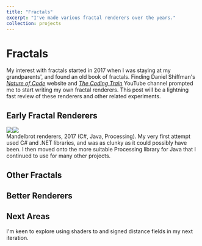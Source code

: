 ```yaml
---
title: "Fractals"
excerpt: "I've made various fractal renderers over the years."
collection: projects
---
```


# Fractals
My interest with fractals started in 2017 when I was staying at my grandparents', and found an old book of fractals. Finding Daniel Shiffman's [*Nature of Code*](https://natureofcode.com/) website and [*The Coding Train*](https://www.youtube.com/@TheCodingTrain) YouTube channel prompted me to start writing my own fractal renderers. This post will be a lightning fast review of these renderers and other related experiments.

## Early Fractal Renderers

<div><image src="../images/csharp_mandel.jpg"><image  src="../images/java_mandel.png"></div>
Mandelbrot renderers, 2017 (C#, Java, Processing).
My very first attempt used C# and .NET libraries, and was as clunky as it could possibly have been. I then moved onto the more suitable Processing library for Java that I continued to use for many other projects. 

## Other Fractals

## Better Renderers

## Next Areas

I'm keen to explore using shaders to and signed distance fields in my next iteration.